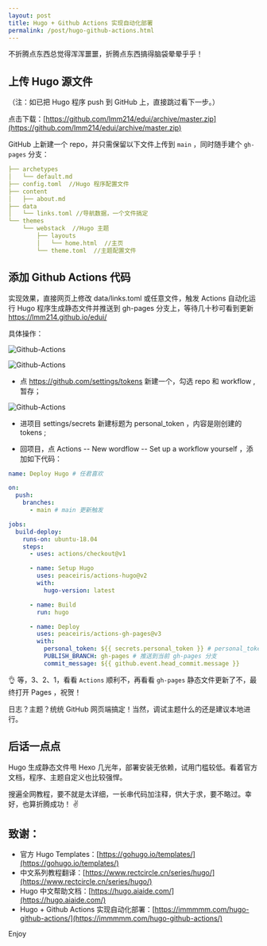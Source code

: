 ```yaml
---
layout: post
title: Hugo + Github Actions 实现自动化部署
permalink: /post/hugo-github-actions.html
---
```


不折腾点东西总觉得浑浑噩噩，折腾点东西搞得脑袋晕晕乎乎！

<!--more-->

## 上传 Hugo 源文件

（注：如已把 Hugo 程序 push 到 GitHub 上，直接跳过看下一步。）

点击下载：[https://github.com/lmm214/edui/archive/master.zip](https://github.com/lmm214/edui/archive/master.zip)

GitHub 上新建一个 repo，并只需保留以下文件上传到 `main` ，同时随手建个 `gh-pages` 分支：

```yml
├── archetypes
│   └── default.md
├── config.toml  //Hugo 程序配置文件
├── content
│   ├── about.md
├── data
│   └── links.toml //导航数据，一个文件搞定
└── themes
    └── webstack  //Hugo 主题
        ├── layouts
        │   └── home.html  //主页
        └── theme.toml  //主题配置文件
```
		
## 添加 Github Actions 代码

实现效果，直接网页上修改 data/links.toml 或任意文件，触发 Actions 自动化运行 Hugo 程序生成静态文件并推送到 gh-pages 分支上，等待几十秒可看到更新 https://lmm214.github.io/edui/

具体操作：

![Github-Actions](https://cdn.jsdelivr.net/gh/cyrilsoy/hello-blog@main/static/hugo-github-actions/tokens-1.png)

![Github-Actions](https://cdn.jsdelivr.net/gh/cyrilsoy/hello-blog@main/static/hugo-github-actions/tokens-2.png)

 - 点 https://github.com/settings/tokens 新建一个，勾选 repo 和 workflow ,暂存；

![Github-Actions](https://cdn.jsdelivr.net/gh/cyrilsoy/hello-blog@main/static/hugo-github-actions/secrets.jpeg)

 - 进项目 settings/secrets 新建标题为 personal_token ，内容是刚创建的 tokens ;

 - 回项目，点 Actions -- New wordflow -- Set up a workflow yourself ，添加如下代码：

```yml
name: Deploy Hugo # 任君喜欢

on:
  push:
    branches:
      - main # main 更新触发

jobs:
  build-deploy:
    runs-on: ubuntu-18.04
    steps:
      - uses: actions/checkout@v1

      - name: Setup Hugo
        uses: peaceiris/actions-hugo@v2
        with:
          hugo-version: latest

      - name: Build 
        run: hugo

      - name: Deploy
        uses: peaceiris/actions-gh-pages@v3
        with:
          personal_token: ${{ secrets.personal_token }} # personal_token 这里新建一个 https://github.com/settings/tokens
          PUBLISH_BRANCH: gh-pages # 推送到当前 gh-pages 分支
          commit_message: ${{ github.event.head_commit.message }}
```

👌 等，3、2、1，看看 `Actions` 顺利不，再看看 `gh-pages` 静态文件更新了不，最终打开 Pages ，祝贺！

日志？主题？统统 GitHub 网页端搞定！当然，调试主题什么的还是建议本地进行。

## 后话一点点

Hugo 生成静态文件甩 Hexo 几光年，部署安装无依赖，试用门槛较低。看着官方文档，程序、主题自定义也比较强悍。

搜遍全网教程，要不就是太详细，一长串代码加注释，供大于求，要不略过。幸好，也算折腾成功！ ✌️

## 致谢：

 - 官方 Hugo Templates：[https://gohugo.io/templates/](https://gohugo.io/templates/)
 - 中文系列教程翻译：[https://www.rectcircle.cn/series/hugo/](https://www.rectcircle.cn/series/hugo/)
 - Hugo 中文帮助文档：[https://hugo.aiaide.com/](https://hugo.aiaide.com/)
 - Hugo + Github Actions 实现自动化部署：[https://immmmm.com/hugo-github-actions/](https://immmmm.com/hugo-github-actions/)

Enjoy
